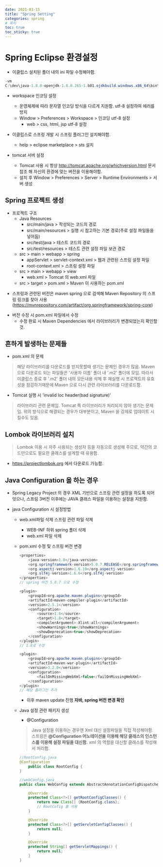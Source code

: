 ```yaml
---
date: 2021-03-15
title: "Spring Setting"
categories: spring
# 목차
toc: true  
toc_sticky: true
---
```


# Spring Eclipse 환경설정
- 이클립스 설치된 폴더 내의 ini 파일 수정해야함.

```java
-vm
C:\dev\java-1.8.0-openjdk-1.8.0.265-1.b01.ojdkbuild.windows.x86_64\bin\javaw.exe //추가
```
- workspace 인코딩 설정
  - 운영체제에 따라 문자열 인코딩 방식을 다르게 지원함. utf-8 설정하여 에러를 방지
  - Window > Preferences > Workspace > 인코딩 utf-8 설정
    - web > css, html, jsp utf-8 설정

- 이클립스로 스프링 개발 시 스프링 플러그인 설치해야함.
  - help > eclipse marketplace > sts 설치

- tomcat 서버 설정
  - Tomcat 사용 시 항상 http://tomcat.apache.org/whichversion.html 문서 참조 해 자신의 환경에 맞는 버전을 이용해야함.
  - 설치 후 Window > Preferences > Server > Runtime Environments > 서버 생성


## Spring 프로젝트 생성
- 프로젝트 구조
  - Java Resources
    - src/main/java > 작성되는 코드의 경로
    - src/main/resources > 실행 시 참고하는 기본 경로(주로 설정 파일들을 넣어둠)
    - src/test/java > 테스트 코드의 경로
    - src/test/resources > 테스트 관련 설정 파일 보관 경로
  - src > main > webapp > spring
    - appServlet > servlet-context.xml > 웹과 관련된 스프링 설정 파일
    - root-context.xml > 스프링 설정 파일
  - src > main > webapp > view 
    - web.xml > Tomcat 의 web.xml 파일
  - src > target > pom.xml > Maven 이 사용하는 pom.xml
  
* 스프링과 관련된 버전은 maven spring 으로 검색해 Maven Repository 의 스프링 링크를 찾아 사용 (https://mvnrepository.com/artifact/org.springframework/spring-core)

- 버전 수정 시 pom.xml 파일에서 수정
  - 수정 완료 시 Maven Dependencies 에서 라이브러리가 변경되었는지 확인할것.
  

## 흔하게 발생하는 문제들
- pom.xml 의 문제
> 해당 라이브러리를 다운로드를 받지못할때 생기는 문제인 경우가 많음. Maven 으로 다운로드 되는 파일들은 '사용자 이름' 폴더 내 '.m2' 폴더에 모임. 따라서 이클립스 종료 후 '.m2' 폴더 내의 모든내용 삭제 후 재실행 시 프로젝트의 유효성을 점검하기때문에 Maven 으로 다시 관련 라이브러리를 다운로드함.

- Tomcat 실행 시 'invalid loc header(bad signature)'
> 라이브러리 관련 문제임. Tomcat 쪽 라이브러리가 처리되지 않아 생기는 문제임. 위의 방식으로 해결되는 경우가 대부분이고, Maven 을 강제로 업데이트 시킬수도 있음.

## Lombok 라이브러리 설치
> Lombok 이용 시 자주 사용되는 생성자 등을 자동으로 생성해 주므로, 약간의 코드만으로도 필요한 클래스를 설계할 때 유용함.

- https://projectlombok.org 에서 다운로드 가능함. 


## Java Configuration 을 하는 경우
- Spring Legacy Project 의 경우 XML 기반으로 스프링 관련 설정을 하도록 되어잇으나, 스프링 3버전 이후에는 JAVA 클래스 파일을 이용하는 설정을 지원함.

- java Configuration 시 설정방법
  
  - web.xml파일 삭제 스프링 관련 파일 삭제
    - WEB-INF 하위 spring 폴더 삭제
    - web.xml 파일 삭제
  
  - pom.xml 수정 및 스프링 버전 변경
    ```java
    <properties>
        <java-version>1.8</java-version>
        <org.springframework-version>5.0.7.RELEASE</org.springframework-version>
        <org.aspectj-version>1.6.10</org.aspectj-version>
        <org.slf4j-version>1.6.6</org.slf4j-version>
    </properties>
    // spring 버전 5.0.7 으로 수정

    <plugin>
        <groupId>org.apache.maven.plugins</groupId>
        <artifactId>maven-compiler-plugin</artifactId>
        <version>2.5.1</version>
        <configuration>
            <source>1.8</source>
            <target>1.8</target>
            <compilerArgument>-Xlint:all</compilerArgument>
            <showWarnings>true</showWarnings>
            <showDeprecation>true</showDeprecation>
        </configuration>
    </plugin>
    // 1.8로 수정

    <plugin>
        <groupId>org.apache.maven.plugins</groupId>
        <artifactId>maven-war-plugin</artifactId>
        <version>3.2.0</version>
        <configuration>
            <failOnMissingWebXml>false</failOnMissingWebXml>
        </configuration>
    </plugin>
    // 해당 플러그인 추가
    ```
    - 이후 maven update 진행 **자바, spring 버전 변경 확인**

  - Java 설정 관련 패키지 생성
    - @Configuration
    >Java 설정을 이용하는 경우엔 Xml 대신 설정파일을 직접 작성해야함. 스프링은 **@Configuration 어노테이션을 이용해 해당 클래스의 인스턴스를 이용해 설정 파일을 대신함.** xml 의 역할을 대신할 클래스를 작성해서 처리함.
    
    ```java
    //RootConfig.java
    @Configuration
        public class RootConfig {
    }
    ```

    ```java
    //webConfig.java
    public class WebConfig extends AbstractAnnotationConfigDispatcherServletInitializer {

        @Override
        protected Class<?>[] getRootConfigClasses() {
            return new Class[] {RootConfig.class};
            // RootCofig 를 사용
        }

        @Override
        protected Class<?>[] getServletConfigClasses() {
            return null;
        }

        @Override
        protected String[] getServletMappings() {
            return null;
        }
    }
    ```


